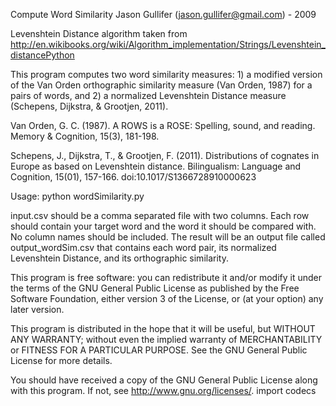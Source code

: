 Compute Word Similarity
Jason Gullifer (jason.gullifer@gmail.com) - 2009

Levenshtein Distance algorithm taken from
http://en.wikibooks.org/wiki/Algorithm_implementation/Strings/Levenshtein_distancePython

This program computes two word similarity measures: 1) a
modified version of the Van Orden orthographic similarity measure
(Van Orden, 1987) for a pairs of words, and 2) a normalized
Levenshtein Distance measure (Schepens, Dijkstra, & Grootjen, 2011).

Van Orden, G. C. (1987). A ROWS is a ROSE: Spelling, sound, and
reading. Memory & Cognition, 15(3), 181-198. 

Schepens, J., Dijkstra, T., & Grootjen, F. (2011). Distributions of
cognates in Europe as based on Levenshtein distance. Bilingualism:
Language and Cognition, 15(01),
157-166. doi:10.1017/S1366728910000623

Usage: python wordSimilarity.py

input.csv should be a comma separated file with two columns. Each
row should contain your target word and the word it should be
compared with. No column names should be included. The result will
be an output file called output_wordSim.csv that contains each word
pair, its normalized Levenshtein Distance, and its orthographic
similarity.

This program is free software: you can redistribute it and/or modify
it under the terms of the GNU General Public License as published by
the Free Software Foundation, either version 3 of the License, or
(at your option) any later version.

This program is distributed in the hope that it will be useful,
but WITHOUT ANY WARRANTY; without even the implied warranty of
MERCHANTABILITY or FITNESS FOR A PARTICULAR PURPOSE.  See the
GNU General Public License for more details.

You should have received a copy of the GNU General Public License
along with this program.  If not, see <http://www.gnu.org/licenses/>.
import codecs
